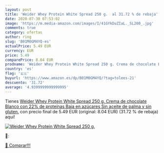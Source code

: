 ```yaml
---
layout: post
title: 'Weider Whey Protein White Spread 250 g.  al 31.72 % de rebaja'
date: 2020-07-30 07:53:02
image: 'https://m.media-amazon.com/images/I/41GYkDuZIaL._SL200_.jpg'
comments: true
category: ofertas
author: ring
slug: 'B01M0GM4YQ-es'
actualPrice: 5.49 EUR
currency: EUR
price: 5.49
comparePrice: 8.04 EUR
prodname: 'Weider Whey Protein White Spread 250 g. Crema de chocolate Blanco con 22% de proteínas Baja en azúcares Sin aceite de palma y sin gluten.'
country: 'es'
flag: '🇪🇸'
buyurl: 'https://www.amazon.es/dp/B01M0GM4YQ/?tag=tolees-21'
descuento: '31.72'
average: '4.9399999999999995'
---
```


Tienes [Weider Whey Protein White Spread 250 g. Crema de chocolate Blanco con 22% de proteínas Baja en azúcares Sin aceite de palma y sin gluten.](https://www.amazon.es/dp/B01M0GM4YQ/?tag=tolees-21) con precio final de  5.49 EUR (original: 8.04 EUR) (31.72 %  de rebaja) aqui!

[![Weider Whey Protein White Spread 250 g. ](https://m.media-amazon.com/images/I/41GYkDuZIaL._SL200_.jpg)](https://www.amazon.es/dp/B01M0GM4YQ/?tag=tolees-21)

🔎:


[🛒 Comprar!!!](https://www.amazon.es/dp/B01M0GM4YQ/?tag=tolees-21)
